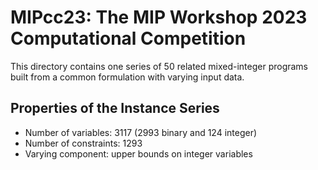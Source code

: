 # MIPcc23: The MIP Workshop 2023 Computational Competition

This directory contains one series of 50 related mixed-integer programs built from a common formulation with varying input data.

## Properties of the Instance Series

- Number of variables: 3117 (2993 binary and 124 integer)
- Number of constraints: 1293
- Varying component: upper bounds on integer variables
